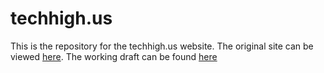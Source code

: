 # techhigh.us

This is the repository for the techhigh.us website. The original site can be viewed [here](https://techhigh.us). The working draft can be found [here](https:wordpress.techhigh.us)
